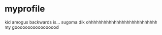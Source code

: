 # myprofile
kid amogus backwards is...
sugoma dik ohhhhhhhhhhhhhhhhhhhhhhhhhhh my gooooooooooooooood